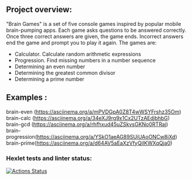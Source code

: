 ## Project overview:   
"Brain Games" is a set of five console games inspired by popular mobile brain-pumping apps. Each game asks questions to be answered correctly. Once three correct answers are given, the game ends. Incorrect answers end the game and prompt you to play it again. The games are:

- Calculator. Calculate random arithmetic expressions
- Progression. Find missing numbers in a number sequence
- Determining an even number
- Determining the greatest common divisor
- Determining a prime number

## Examples :

brain-even (https://asciinema.org/a/mPVDGpA0Z8T4wWSYFrshz35Om)   
brain-calc (https://asciinema.org/a/34eXJ9rg9x1Cx2UTzAEdjbhbG)   
brain-gcd (https://asciinema.org/a/rhfhxud45uZSkvsGKNo0RTRaj)   
brain-progression(https://asciinema.org/a/YSkO1aeAG89SUiUAoONCw8iXd)   
brain-prime(https://asciinema.org/a/d64AV5aEaXzVfyQiIKWXqQja0)
### Hexlet tests and linter status:
[![Actions Status](https://github.com/pawelmakarewicz/frontend-project-lvl1/workflows/hexlet-check/badge.svg)](https://github.com/pawelmakarewicz/frontend-project-lvl1/actions)   
